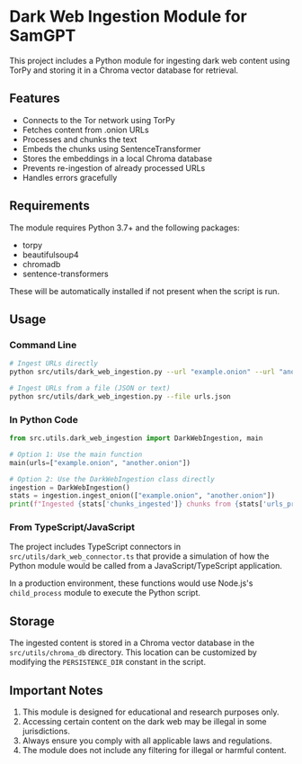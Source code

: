 
# Dark Web Ingestion Module for SamGPT

This project includes a Python module for ingesting dark web content using TorPy and storing it in a Chroma vector database for retrieval.

## Features

- Connects to the Tor network using TorPy
- Fetches content from .onion URLs
- Processes and chunks the text
- Embeds the chunks using SentenceTransformer
- Stores the embeddings in a local Chroma database
- Prevents re-ingestion of already processed URLs
- Handles errors gracefully

## Requirements

The module requires Python 3.7+ and the following packages:
- torpy
- beautifulsoup4
- chromadb
- sentence-transformers

These will be automatically installed if not present when the script is run.

## Usage

### Command Line

```bash
# Ingest URLs directly
python src/utils/dark_web_ingestion.py --url "example.onion" --url "another.onion"

# Ingest URLs from a file (JSON or text)
python src/utils/dark_web_ingestion.py --file urls.json
```

### In Python Code

```python
from src.utils.dark_web_ingestion import DarkWebIngestion, main

# Option 1: Use the main function
main(urls=["example.onion", "another.onion"])

# Option 2: Use the DarkWebIngestion class directly
ingestion = DarkWebIngestion()
stats = ingestion.ingest_onion(["example.onion", "another.onion"])
print(f"Ingested {stats['chunks_ingested']} chunks from {stats['urls_processed']} URLs")
```

### From TypeScript/JavaScript

The project includes TypeScript connectors in `src/utils/dark_web_connector.ts` that provide a simulation of how the Python module would be called from a JavaScript/TypeScript application.

In a production environment, these functions would use Node.js's `child_process` module to execute the Python script.

## Storage

The ingested content is stored in a Chroma vector database in the `src/utils/chroma_db` directory. This location can be customized by modifying the `PERSISTENCE_DIR` constant in the script.

## Important Notes

1. This module is designed for educational and research purposes only.
2. Accessing certain content on the dark web may be illegal in some jurisdictions.
3. Always ensure you comply with all applicable laws and regulations.
4. The module does not include any filtering for illegal or harmful content.
